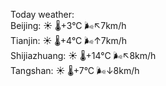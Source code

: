 Today weather:  
Beijing: ☀️   🌡️+3°C 🌬️↖7km/h  
Tianjin: ☀️   🌡️+4°C 🌬️↑7km/h  
Shijiazhuang: ☀️   🌡️+14°C 🌬️↖8km/h  
Tangshan: ☀️   🌡️+7°C 🌬️↓8km/h  
